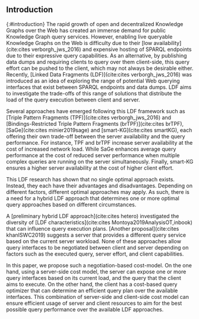 ## Introduction
{:#introduction}
The rapid growth of open and decentralized Knowledge Graphs over the Web has created an immense demand for public Knowledge Graph query services.
However, enabling live queryable Knowledge Graphs on the Web is difficulty due to their [low availability](cite:cites verborgh_jws_2016)
and expensive hosting of SPARQL endpoints due to their expressive query capabilities.
As an alternative, by publishing data dumps and requiring clients to query over them client-side,
this query effort can be pushed to the client, which may not always be desirable either.
Recently, [Linked Data Fragments (LDF)](cite:cites verborgh_jws_2016) was introduced as an idea of exploring the range
of potential Web querying interfaces that exist between SPARQL endpoints and data dumps.
LDF aims to investigate the trade-offs of this range of solutions that distribute the load of the query execution between client and server.

Several approaches have emerged following this LDF framework such as [Triple Pattern Fragments (TPF)](cite:cites verborgh_jws_2016) and [Bindings-Restricted Triple Pattern Fragments (brTPF)](cite:cites brTPF), [SaGe](cite:cites minier2019sage) and [smart-KG](cite:cites smartKG), each offering their own trade-off between the server availability and the query performance. For instance, TPF and brTPF increase server availability at the cost of increased network load. While SaGe enhances average query performance at the cost of reduced server performance when multiple complex queries are running on the server simultaneously. Finally, smart-KG ensures a higher server availability at the cost of higher client effort.

This LDF research has shown that no single optimal approach exists.
Instead, they each have their advantages and disadvantages.
Depending on different factors, different optimal approaches may apply.
As such, there is a need for a hybrid LDF approach that determines one or more optimal query approaches based on different circumstances.

A [preliminary hybrid LDF approach](cite:cites hetero) investigated the diversity of [LDF characteristics](cite:cites Montoya2019AnalysisOT,inbook)
that can influence query execution plans.
[Another proposal](cite:cites khanISWC2019) suggests a server that provides a different query service based on the current server workload.
None of these approaches allow query interfaces to be negotiated between client and server
depending on factors such as the executed query, server effort, and client capabilities.

In this paper, we propose such a negotiation-based cost-model.
On the one hand, using a server-side cost model,
the server can expose one or more query interfaces based on its current load,
and the query that the client aims to execute.
On the other hand, the client has a cost-based query optimizer that can determine an efficient query plan over the available interfaces.
This combination of server-side and client-side cost model can ensure efficient usage of server and client resources
to aim for the best possible query performance over the available LDF approaches.
